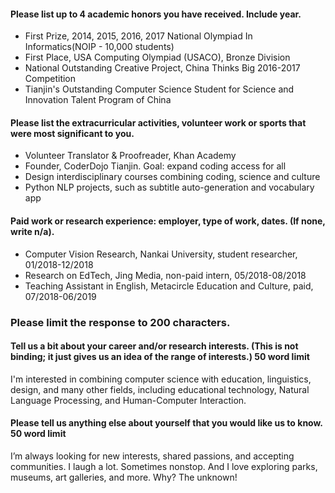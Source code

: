 #### Please list up to 4 academic honors you have received. Include year.
- First Prize, 2014, 2015, 2016, 2017 National Olympiad In Informatics(NOIP - 10,000 students)
- First Place, USA Computing Olympiad (USACO), Bronze Division
- National Outstanding Creative Project, China Thinks Big 2016-2017 Competition
- Tianjin's Outstanding Computer Science Student for Science and Innovation Talent Program of China

#### Please list the extracurricular activities, volunteer work or sports that were most significant to you.
- Volunteer Translator & Proofreader, Khan Academy
- Founder, CoderDojo Tianjin. Goal: expand coding access for all
- Design interdisciplinary courses combining coding, science and culture
- Python NLP projects, such as subtitle auto-generation and vocabulary app

#### Paid work or research experience: employer, type of work, dates.  (If none, write n/a).
- Computer Vision Research, Nankai University, student researcher, 01/2018-12/2018
- Research on EdTech, Jing Media, non-paid intern, 05/2018-08/2018
- Teaching Assistant in English, Metacircle Education and Culture, paid, 07/2018-06/2019


### Please limit the response to 200 characters.

#### Tell us a bit about your career and/or research interests.  (This is not binding; it just gives us an idea of the range of interests.) 50 word limit
I'm interested in combining computer science with education, linguistics, design, and many other fields, including educational technology, Natural Language Processing, and Human-Computer Interaction.

#### Please tell us anything else about yourself that you would like us to know. 50 word limit
I’m always looking for new interests, shared passions, and accepting communities.
I laugh a lot. Sometimes nonstop. And I love exploring parks, museums, art galleries, and more. Why? The unknown! 